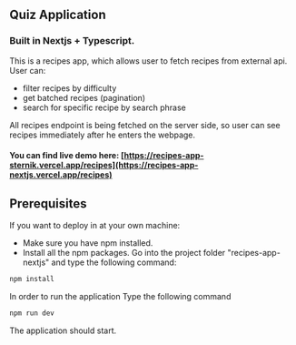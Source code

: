 ## Quiz Application
### Built in Nextjs + Typescript.
This is a recipes app, which allows user to fetch recipes from external api. User can:
- filter recipes by difficulty
- get batched recipes (pagination)
- search for specific recipe by search phrase

All recipes endpoint is being fetched on the server side, so user can see recipes immediately after he enters the webpage.

#### You can find live demo here: [https://recipes-app-sternik.vercel.app/recipes](https://recipes-app-nextjs.vercel.app/recipes)


## Prerequisites
If you want to deploy in at your own machine:

- Make sure you have npm installed.
- Install all the npm packages. Go into the project folder "recipes-app-nextjs" and type the following command:

```bash
npm install
```

In order to run the application Type the following command

```bash
npm run dev
```
The application should start.
